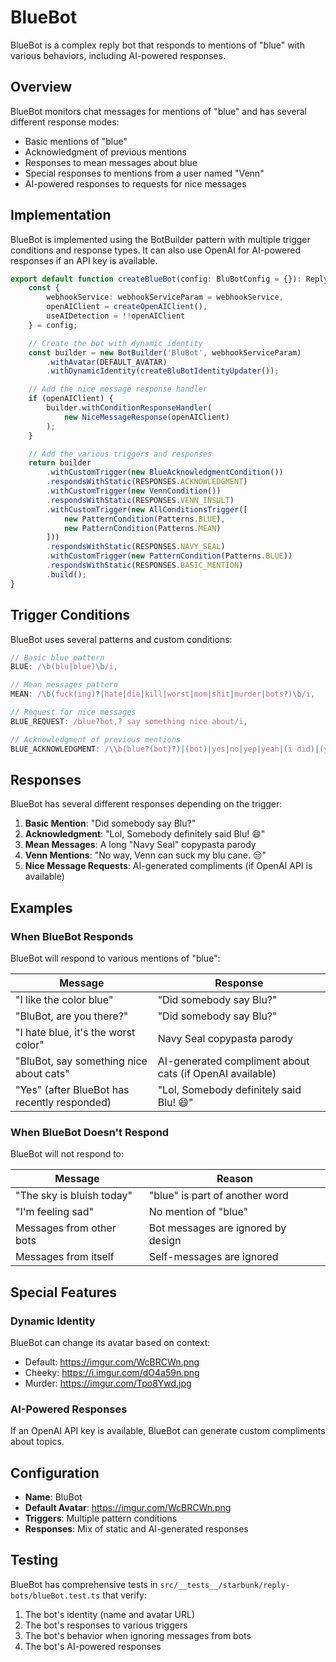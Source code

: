 # BlueBot

BlueBot is a complex reply bot that responds to mentions of "blue" with various behaviors, including AI-powered responses.

## Overview

BlueBot monitors chat messages for mentions of "blue" and has several different response modes:
- Basic mentions of "blue"
- Acknowledgment of previous mentions
- Responses to mean messages about blue
- Special responses to mentions from a user named "Venn"
- AI-powered responses to requests for nice messages

## Implementation

BlueBot is implemented using the BotBuilder pattern with multiple trigger conditions and response types. It can also use OpenAI for AI-powered responses if an API key is available.

```typescript
export default function createBlueBot(config: BluBotConfig = {}): ReplyBot {
	const {
		webhookService: webhookServiceParam = webhookService,
		openAIClient = createOpenAIClient(),
		useAIDetection = !!openAIClient
	} = config;

	// Create the bot with dynamic identity
	const builder = new BotBuilder('BluBot', webhookServiceParam)
		.withAvatar(DEFAULT_AVATAR)
		.withDynamicIdentity(createBluBotIdentityUpdater());

	// Add the nice message response handler
	if (openAIClient) {
		builder.withConditionResponseHandler(
			new NiceMessageResponse(openAIClient)
		);
	}

	// Add the various triggers and responses
	return builder
		.withCustomTrigger(new BlueAcknowledgmentCondition())
		.respondsWithStatic(RESPONSES.ACKNOWLEDGMENT)
		.withCustomTrigger(new VennCondition())
		.respondsWithStatic(RESPONSES.VENN_INSULT)
		.withCustomTrigger(new AllConditionsTrigger([
			new PatternCondition(Patterns.BLUE),
			new PatternCondition(Patterns.MEAN)
		]))
		.respondsWithStatic(RESPONSES.NAVY_SEAL)
		.withCustomTrigger(new PatternCondition(Patterns.BLUE))
		.respondsWithStatic(RESPONSES.BASIC_MENTION)
		.build();
}
```

## Trigger Conditions

BlueBot uses several patterns and custom conditions:

```typescript
// Basic blue pattern
BLUE: /\b(blu|blue)\b/i,

// Mean messages pattern
MEAN: /\b(fuck(ing)?|hate|die|kill|worst|mom|shit|murder|bots?)\b/i,

// Request for nice messages
BLUE_REQUEST: /blue?bot,? say something nice about/i,

// Acknowledgment of previous mentions
BLUE_ACKNOWLEDGMENT: /\\b(blue?(bot)?)|(bot)|yes|no|yep|yeah|(i did)|(you got it)|(sure did)\b\b/i,
```

## Responses

BlueBot has several different responses depending on the trigger:

1. **Basic Mention**: "Did somebody say Blu?"
2. **Acknowledgment**: "Lol, Somebody definitely said Blu! :smile:"
3. **Mean Messages**: A long "Navy Seal" copypasta parody
4. **Venn Mentions**: "No way, Venn can suck my blu cane. :unamused:"
5. **Nice Message Requests**: AI-generated compliments (if OpenAI API is available)

## Examples

### When BlueBot Responds

BlueBot will respond to various mentions of "blue":

| Message | Response |
|---------|----------|
| "I like the color blue" | "Did somebody say Blu?" |
| "BluBot, are you there?" | "Did somebody say Blu?" |
| "I hate blue, it's the worst color" | Navy Seal copypasta parody |
| "BluBot, say something nice about cats" | AI-generated compliment about cats (if OpenAI available) |
| "Yes" (after BlueBot has recently responded) | "Lol, Somebody definitely said Blu! :smile:" |

### When BlueBot Doesn't Respond

BlueBot will not respond to:

| Message | Reason |
|---------|--------|
| "The sky is bluish today" | "blue" is part of another word |
| "I'm feeling sad" | No mention of "blue" |
| Messages from other bots | Bot messages are ignored by design |
| Messages from itself | Self-messages are ignored |

## Special Features

### Dynamic Identity

BlueBot can change its avatar based on context:
- Default: https://imgur.com/WcBRCWn.png
- Cheeky: https://i.imgur.com/dO4a59n.png
- Murder: https://imgur.com/Tpo8Ywd.jpg

### AI-Powered Responses

If an OpenAI API key is available, BlueBot can generate custom compliments about topics.

## Configuration

- **Name**: BluBot
- **Default Avatar**: https://imgur.com/WcBRCWn.png
- **Triggers**: Multiple pattern conditions
- **Responses**: Mix of static and AI-generated responses

## Testing

BlueBot has comprehensive tests in `src/__tests__/starbunk/reply-bots/blueBot.test.ts` that verify:

1. The bot's identity (name and avatar URL)
2. The bot's responses to various triggers
3. The bot's behavior when ignoring messages from bots
4. The bot's AI-powered responses
